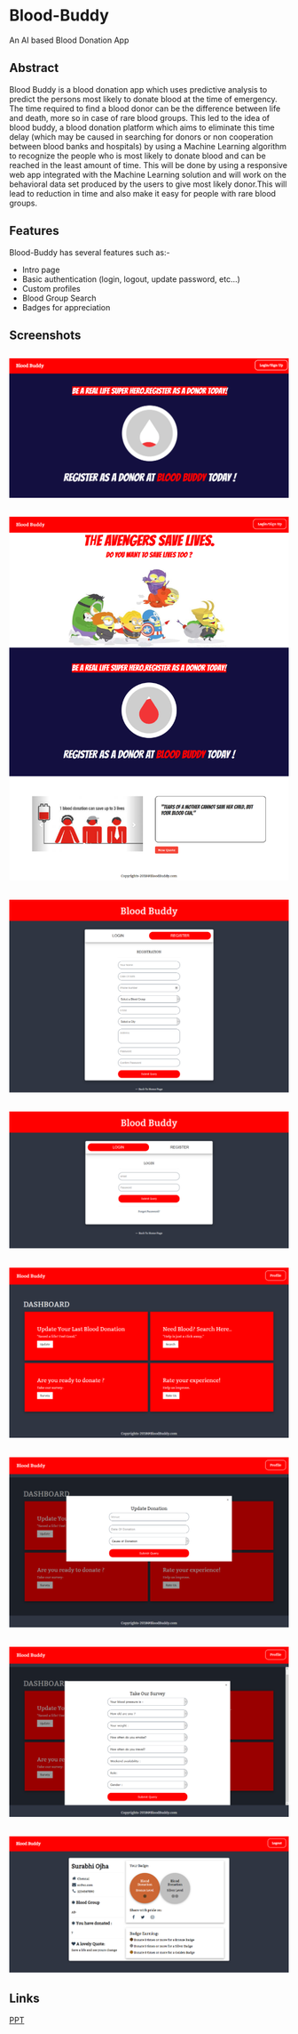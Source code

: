 # Blood-Buddy
An AI based Blood Donation App

Abstract
----------
Blood Buddy is a blood donation app which uses predictive analysis to predict the persons most likely to donate blood at the time of emergency. The time required to find a blood donor can be the difference between life and death, more so in case of rare blood groups. This led to the idea of blood buddy, a blood donation platform which aims to eliminate this time delay (which may be caused in searching for donors or non cooperation between blood banks and hospitals) by using a Machine Learning algorithm to recognize the people who is most likely to donate blood and can be reached in the least amount of time. This will be done by using a responsive web app integrated with the Machine Learning solution and will work on the behavioral data set produced by the users to give most likely donor.This will lead to reduction in time and also make it easy for people with rare blood groups.

Features
----------
Blood-Buddy has several features such as:-
* Intro page 
* Basic authentication (login, logout, update password, etc...)
* Custom profiles
* Blood Group Search
* Badges for appreciation

Screenshots
-------------

![home](1first.png?raw=true "Optional Title")
-----------------------------------------------
![home](2homepage.png?raw=true "Optional Title")
-----------------------------------------------
![register](3Register.png?raw=true "Optional Title")
-----------------------------------------------
![login](4login.png?raw=true "Optional Title")
-----------------------------------------------
![dashboard](5Dashboard.png?raw=true "Optional Title")
-----------------------------------------------
![update](6Update.png?raw=true "Optional Title")
-----------------------------------------------
![survey](7Survey.png?raw=true "Optional Title")
-----------------------------------------------
![profile](11profile.png?raw=true "Optional Title")
-----------------------------------------------

Links
----------
[PPT](https://docs.google.com/presentation/d/1lLUNONwDkXcETK6aCsNR1jSFgs9KCK8I5U7uPrUOIFk/edit?usp=sharing)
